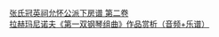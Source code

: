   
[张氏冠英祠允怀公派下房谱 第二卷](http://www.dianyue.me/archives/785/cip2ldqtvoa4wvc1/)  
[拉赫玛尼诺夫《第一双钢琴组曲》作品赏析（音频+乐谱）](http://www.dianyue.me/archives/073/poxv56y3jqz9k3oc/)